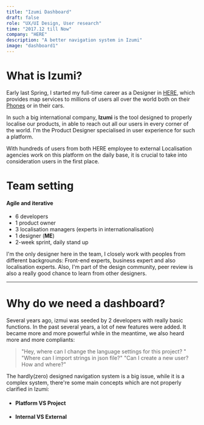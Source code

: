 ```yaml
---
title: "Izumi Dashboard"
draft: false
role: "UX/UI Design, User research"
time: "2017.12 till Now"
company: "HERE"
description: "A better navigation system in Izumi"
image: "dashboard1"
---
```


# What is Izumi?

Early last Spring, I started my full-time career as a Designer in [HERE](https://www.here.com/en), which provides map services to millions of users all over the world both on their [Phones](https://play.google.com/store/apps/details?id=com.here.app.maps&hl=en) or in their cars. 

In such a big international company, **Izumi** is the tool designed to properly localise our products, in able to reach out all our users in every corner of the world. I'm the Product Designer specialised in user experience for such a platform. 

With hundreds of users from both HERE employee to external Localisation agencies work on this platform on the daily base, it is crucial to take into consideration users in the first place.

# Team setting
#### Agile and iterative

- 6 developers 
- 1 product owner
- 3 localisation managers (experts in internationalisation)
- 1 designer (**ME**)
- 2-week sprint, daily stand up 

I'm the only designer here in the team, I closely work with peoples from different backgrounds: Front-end experts, business expert and also localisation experts. Also, I'm part of the design community, peer review is also a really good chance to learn from other designers.


----------

# Why do we need a dashboard?

Several years ago, izmui was seeded by 2 developers with really basic functions. In the past several years, a lot of new features were added. It became more and more powerful while in the meantime, we also heard more and more compliants:

> "Hey, where can I change the language settings for this project? "
> "Where can I import strings in json file?"
> "Can I create a new user? How and where?"

The hardly(zero) designed navigation system is a big issue, while it is a complex system, there're some main concepts which are not properly clarified in Izumi:

- #### Platform VS Project


- #### Internal VS External